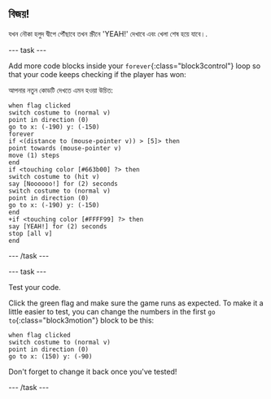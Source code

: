 ## বিজয়!

যখন নৌকা হলুদ দ্বীপে পৌঁছাবে তখন স্ক্রীনে 'YEAH!' দেখাবে এবং খেলা শেষ হয়ে যাবে।.

\--- task \---

Add more code blocks inside your `forever`{:class="block3control"} loop so that your code keeps checking if the player has won:

আপনার নতুন কোডটি দেখতে এমন হওয়া উচিত:

```blocks3
when flag clicked
switch costume to (normal v)
point in direction (0)
go to x: (-190) y: (-150)
forever
if <(distance to (mouse-pointer v)) > [5]> then
point towards (mouse-pointer v)
move (1) steps
end
if <touching color [#663b00] ?> then
switch costume to (hit v)
say [Noooooo!] for (2) seconds
switch costume to (normal v)
point in direction (0)
go to x: (-190) y: (-150)
end
+if <touching color [#FFFF99] ?> then
say [YEAH!] for (2) seconds
stop [all v]
end
```

\--- /task \---

\--- task \---

Test your code.

Click the green flag and make sure the game runs as expected. To make it a little easier to test, you can change the numbers in the first `go to`{:class="block3motion"} block to be this:

```blocks3
when flag clicked
switch costume to (normal v)
point in direction (0)
go to x: (150) y: (-90)
```

Don't forget to change it back once you've tested!

\--- /task \---